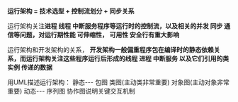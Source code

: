 
**运行架构 = 技术选型 + 控制流划分 + 同步关系**

运行架构关注**进程 线程 中断服务程序等运行时的控制流，以及相关的并发 同步 通信等问题，对运行期性能 可伸缩性， 可用性 安全行有重大影响**

运行架构和开发架构的关系， **开发架构一般偏重程序包在编译时的静态依赖关系，而运行架构关注这些程序运行后形成的线程 进程 中断服务 以及它们引用的类实例 传递的数据**

用UML描述运行架构： 静态--- 包图  类图(主动类非常重要)  对象图(主动对象非常重要)
                   动态--- 序列图  协作图说明关键交互机制
